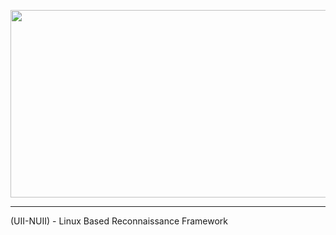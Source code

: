 <p align="center">
  <img width="800" height="300" src="https://i.ibb.co/m5v04zyH/uiinuiibanner.png">
</p>

---
<p align="center>

### (UII-NUII) -  Linux Based Reconnaissance Framework

</p>
